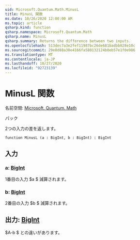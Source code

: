 ```yaml
---
uid: Microsoft.Quantum.Math.MinusL
title: MinusL 関数
ms.date: 10/26/2020 12:00:00 AM
ms.topic: article
qsharp.kind: function
qsharp.namespace: Microsoft.Quantum.Math
qsharp.name: MinusL
qsharp.summary: Returns the difference between two inputs.
ms.openlocfilehash: 513dec7a3e2fef11987bc26de681badbb028e10c
ms.sourcegitcommit: 29e0d88a30e4166fa580132124b0eb57e1f0e986
ms.translationtype: MT
ms.contentlocale: ja-JP
ms.lasthandoff: 10/27/2020
ms.locfileid: "92723139"
---
```

# <a name="minusl-function"></a>MinusL 関数

名前空間: [Microsoft. Quantum. Math](xref:Microsoft.Quantum.Math)

パック [](https://nuget.org/packages/)


2つの入力の差を返します。

```qsharp
function MinusL (a : BigInt, b : BigInt) : BigInt
```


## <a name="input"></a>入力

### <a name="a--bigint"></a>a: [BigInt](xref:microsoft.quantum.lang-ref.bigint)

1番目の入力 $a $ 減算されます。


### <a name="b--bigint"></a>b: [BigInt](xref:microsoft.quantum.lang-ref.bigint)

2番目の入力 $b $ 減算されます。



## <a name="output--bigint"></a>出力: [BigInt](xref:microsoft.quantum.lang-ref.bigint)

$A-b $ との違いがあります。